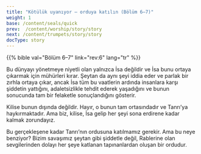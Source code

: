```yaml
---
title: "Kötülük uyanıyor — orduya katılın (Bölüm 6–7)"
weight: 1
base: /content/seals/quick
prev:  /content/worship/story/story
next: /content/trumpets/story/story
docType: story
---
```


{{% bible val="Bölüm 6–7" link="rev:6" lang="tr" %}}

<a name="c33e"></a>
Bu dünyayı yönetmeye niyetli olan yalnızca İsa değildir ve İsa bunu ortaya çıkarmak için mühürleri kırar. Şeytan da aynı şeyi iddia eder ve parlak bir zırhla ortaya çıkar, ancak İsa tüm bu vaatlerin ardında insanlara karşı şiddetin yattığını, adaletsizlikle tehdit ederek yaşadığını ve bunun sonucunda tam bir felaketle sonuçlandığını gösterir.

Kilise bunun dışında değildir. Hayır, o bunun tam ortasındadır ve Tanrı’ya haykırmaktadır. Ama biz, kilise, İsa gelip her şeyi sona erdirene kadar kalmak zorundayız.

Bu gerçekleşene kadar Tanrı’nın ordusuna katılmamız gerekir. Ama bu neye benziyor? Bizim savaşımız şeytan gibi şiddetle değil, Rablerine olan sevgilerinden dolayı her şeye katlanan tapınanlardan oluşan bir ordudur.
